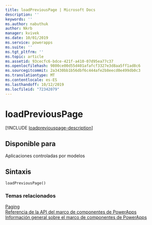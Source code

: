 ```yaml
---
title: loadPreviousPage | Microsoft Docs
description: ''
keywords: ''
ms.author: nabuthuk
author: Nkrb
manager: kvivek
ms.date: 10/01/2019
ms.service: powerapps
ms.suite: ''
ms.tgt_pltfrm: ''
ms.topic: article
ms.assetid: 93cecfc6-bdce-421f-a410-07d95ea77c37
ms.openlocfilehash: 9800ce00d55d401afafcf3327e3d8aa5ff1ad8c6
ms.sourcegitcommit: 2a3430bb1b56dbf6c444afe2b8eecd0e499db0c3
ms.translationtype: MT
ms.contentlocale: es-ES
ms.lasthandoff: 10/12/2019
ms.locfileid: "72342079"
---
```

# <a name="loadpreviouspage"></a>loadPreviousPage

[!INCLUDE [loadpreviouspage-description](includes/loadpreviouspage-description.md)]

## <a name="available-for"></a>Disponible para 

Aplicaciones controladas por modelos

## <a name="syntax"></a>Sintaxis

`loadPreviousPage()`


### <a name="related-topics"></a>Temas relacionados

[Paging](../paging.md)<br/>
[Referencia de la API del marco de componentes de PowerApps](../../reference/index.md)<br/>
[Información general sobre el marco de componentes de PowerApps](../../overview.md)